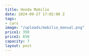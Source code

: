 ```yaml
---
title: Honda Mobilio
date: 2024-09-27 17:02:00 Z
tags:
- cars
image: "/uploads/mobilio_manual.png"
price1: 350
price2: 650
capacity: 7
layout: post
---
```


